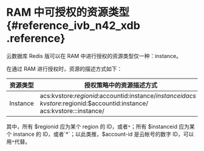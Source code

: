 # RAM 中可授权的资源类型 {#reference_ivb_n42_xdb .reference}

云数据库 Redis 版可以在 RAM 中进行授权的资源类型仅一种：instance。

在通过 RAM 进行授权时，资源的描述方式如下：

|资源类型|授权策略中的资源描述方式|
|----|------------|
|Instance|acs:kvstore:$regionid:$accountid:instance/$instanceid acs:kvstore:$regionid:$accountid:instance/ acs:kvstore:::instance/|

其中，所有 $regionid 应为某个 region 的 ID，或者`*`；所有 $instanceid 应为某个 instance 的 ID，或者`*`；以此类推，$account-id 是云帐号的数字 ID，可以用`*`代替。

